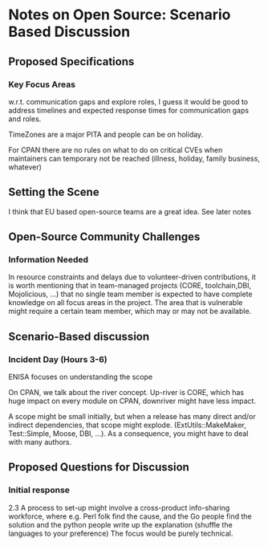 # Notes on Open Source: Scenario Based Discussion

## Proposed Specifications

### Key Focus Areas

w.r.t. communication gaps and explore roles, I guess it would be good to address
timelines and expected response times for communication gaps and roles.

TimeZones are a major PITA and people can be on holiday.

For CPAN there are no rules on what to do on critical CVEs when maintainers can
temporary not be reached (illness, holiday, family business, whatever)

## Setting the Scene

I think that EU based open-source teams are a great idea. See later notes

## Open-Source Community Challenges

### Information Needed

In resource constraints and delays due to volunteer-driven contributions, it is
worth mentioning that in team-managed projects (CORE, toolchain,DBI, Mojolicious,
...) that no single team member is expected to have complete knowledge on all
focus areas in the project. The area that is vulnerable might require a certain
team member, which may or may not be available.

## Scenario-Based discussion

### Incident Day (Hours 3-6)

ENISA focuses on understanding the scope

On CPAN, we talk about the river concept. Up-river is CORE, which has huge impact
on every module on CPAN, downriver might have less impact.

A scope might be small initially, but when a release has many direct and/or
indirect dependencies, that scope might explode. (ExtUtils::MakeMaker,
Test::Simple, Moose, DBI, ...). As a consequence, you might have to deal with
many authors.

## Proposed Questions for Discussion

### Initial response

2.3 A process to set-up might involve a cross-product info-sharing workforce,
where e.g. Perl folk find the cause, and the Go people find the solution and the
python people write up the explanation (shuffle the languages to your preference)
The focus would be purely technical.
